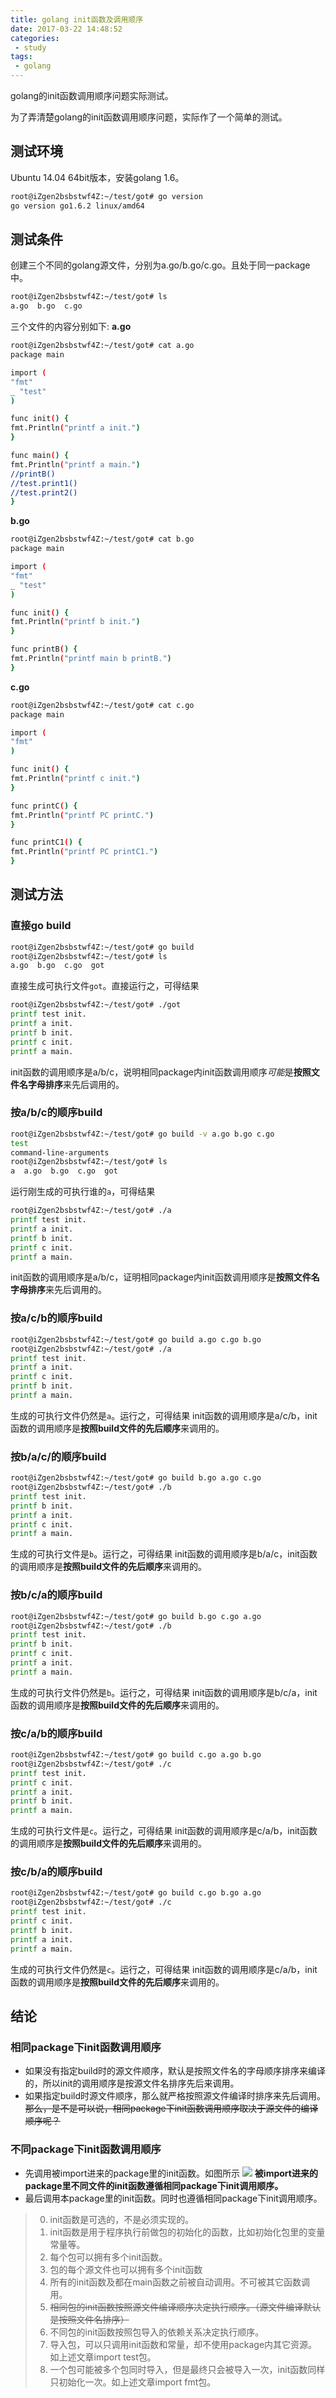 ```yaml
---
title: golang init函数及调用顺序
date: 2017-03-22 14:48:52
categories:
 - study
tags:
 - golang
---
```

golang的init函数调用顺序问题实际测试。
<!-- more -->

为了弄清楚golang的init函数调用顺序问题，实际作了一个简单的测试。

## 测试环境
Ubuntu 14.04 64bit版本，安装golang 1.6。
```bash
root@iZgen2bsbstwf4Z:~/test/got# go version
go version go1.6.2 linux/amd64
```

## 测试条件
创建三个不同的golang源文件，分别为a.go/b.go/c.go。且处于同一package中。
```bash
root@iZgen2bsbstwf4Z:~/test/got# ls
a.go  b.go  c.go
```

三个文件的内容分别如下:
**a.go**
```bash
root@iZgen2bsbstwf4Z:~/test/got# cat a.go
package main

import (
"fmt"
_ "test"
)

func init() {
fmt.Println("printf a init.")
}

func main() {
fmt.Println("printf a main.")
//printB()
//test.print1()
//test.print2()
}

```

**b.go**
```bash
root@iZgen2bsbstwf4Z:~/test/got# cat b.go
package main

import (
"fmt"
_ "test"
)

func init() {
fmt.Println("printf b init.")
}

func printB() {
fmt.Println("printf main b printB.")
}

```


**c.go**
```bash
root@iZgen2bsbstwf4Z:~/test/got# cat c.go
package main

import (
"fmt"
)

func init() {
fmt.Println("printf c init.")
}

func printC() {
fmt.Println("printf PC printC.")
}

func printC1() {
fmt.Println("printf PC printC1.")
}

```

## 测试方法

### 直接go build
```bash
root@iZgen2bsbstwf4Z:~/test/got# go build
root@iZgen2bsbstwf4Z:~/test/got# ls
a.go  b.go  c.go  got
```
直接生成可执行文件`got`。直接运行之，可得结果
```bash
root@iZgen2bsbstwf4Z:~/test/got# ./got
printf test init.
printf a init.
printf b init.
printf c init.
printf a main.
```
init函数的调用顺序是a/b/c，说明相同package内init函数调用顺序*可能*是**按照文件名字母排序**来先后调用的。

### 按a/b/c的顺序build
```bash
root@iZgen2bsbstwf4Z:~/test/got# go build -v a.go b.go c.go
test
command-line-arguments
root@iZgen2bsbstwf4Z:~/test/got# ls
a  a.go  b.go  c.go  got
```
运行刚生成的可执行谁的`a`，可得结果
```bash
root@iZgen2bsbstwf4Z:~/test/got# ./a
printf test init.
printf a init.
printf b init.
printf c init.
printf a main.
```
init函数的调用顺序是a/b/c，证明相同package内init函数调用顺序是**按照文件名字母排序**来先后调用的。

### 按a/c/b的顺序build
```bash
root@iZgen2bsbstwf4Z:~/test/got# go build a.go c.go b.go
root@iZgen2bsbstwf4Z:~/test/got# ./a
printf test init.
printf a init.
printf c init.
printf b init.
printf a main.
```
生成的可执行文件仍然是`a`。运行之，可得结果
init函数的调用顺序是a/c/b，init函数的调用顺序是**按照build文件的先后顺序**来调用的。

### 按b/a/c/的顺序build
```bash
root@iZgen2bsbstwf4Z:~/test/got# go build b.go a.go c.go
root@iZgen2bsbstwf4Z:~/test/got# ./b
printf test init.
printf b init.
printf a init.
printf c init.
printf a main.
```
生成的可执行文件是`b`。运行之，可得结果
init函数的调用顺序是b/a/c，init函数的调用顺序是**按照build文件的先后顺序**来调用的。

### 按b/c/a的顺序build
```bash
root@iZgen2bsbstwf4Z:~/test/got# go build b.go c.go a.go
root@iZgen2bsbstwf4Z:~/test/got# ./b
printf test init.
printf b init.
printf c init.
printf a init.
printf a main.
```
生成的可执行文件仍然是`b`。运行之，可得结果
init函数的调用顺序是b/c/a，init函数的调用顺序是**按照build文件的先后顺序**来调用的。

### 按c/a/b的顺序build
```bash
root@iZgen2bsbstwf4Z:~/test/got# go build c.go a.go b.go
root@iZgen2bsbstwf4Z:~/test/got# ./c
printf test init.
printf c init.
printf a init.
printf b init.
printf a main.
```
生成的可执行文件是`c`。运行之，可得结果
init函数的调用顺序是c/a/b，init函数的调用顺序是**按照build文件的先后顺序**来调用的。

### 按c/b/a的顺序build
```bash
root@iZgen2bsbstwf4Z:~/test/got# go build c.go b.go a.go
root@iZgen2bsbstwf4Z:~/test/got# ./c
printf test init.
printf c init.
printf b init.
printf a init.
printf a main.
```
生成的可执行文件仍然是`c`。运行之，可得结果
init函数的调用顺序是c/a/b，init函数的调用顺序是**按照build文件的先后顺序**来调用的。

## 结论
### 相同package下init函数调用顺序
- 如果没有指定build时的源文件顺序，默认是按照文件名的字母顺序排序来编译的，所以init的调用顺序是按源文件名排序先后来调用。
- 如果指定build时源文件顺序，那么就严格按照源文件编译时排序来先后调用。
~~那么，是不是可以说，相同package下init函数调用顺序取决于源文件的编译顺序呢？~~

### 不同package下init函数调用顺序
- 先调用被import进来的package里的init函数。如图所示
![](http://ww1.sinaimg.cn/large/772d7a33jw1f7m9l74lqvj20qc0bnjta.jpg)
**被import进来的package里不同文件的init函数遵循相同package下init调用顺序。**
- 最后调用本package里的init函数。同时也遵循相同package下init调用顺序。

> 0. init函数是可选的，不是必须实现的。
> 1. init函数是用于程序执行前做包的初始化的函数，比如初始化包里的变量常量等。
> 2. 每个包可以拥有多个init函数。
> 3. 包的每个源文件也可以拥有多个init函数
> 4. 所有的init函数及都在main函数之前被自动调用。不可被其它函数调用。
> 5. ~~相同包的init函数按照源文件编译顺序决定执行顺序。（源文件编译默认是按照文件名排序）~~
> 6. 不同包的init函数按照包导入的依赖关系决定执行顺序。
> 7. 导入包，可以只调用init函数和常量，却不使用package内其它资源。如上述文章import test包。
> 8. 一个包可能被多个包同时导入，但是最终只会被导入一次，init函数同样只初始化一次。如上述文章import fmt包。
